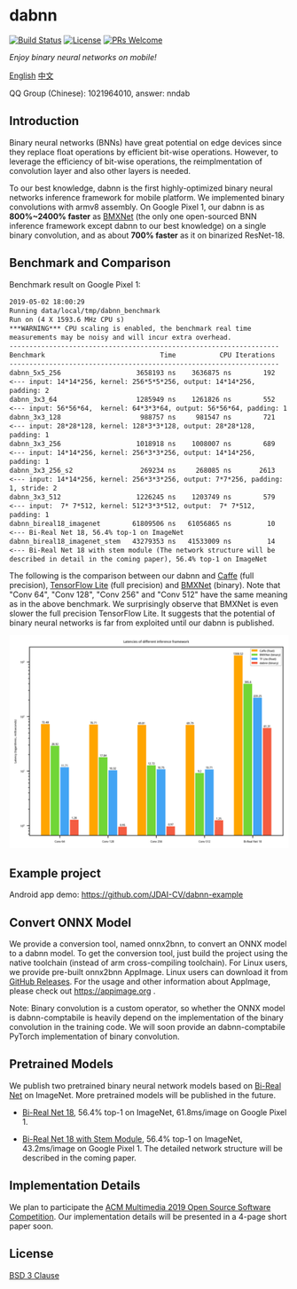 # dabnn

[![Build Status](https://dev.azure.com/daquexian/dabnn/_apis/build/status/Android%20Build%20%26%20Test?branchName=master)](https://dev.azure.com/daquexian/dabnn/_build/latest?definitionId=2&branchName=master)
[![License](https://img.shields.io/badge/license-BSD--3--Clause-blue.svg)](LICENSE) 
[![PRs Welcome](https://img.shields.io/badge/PRs-welcome-brightgreen.svg)](https://github.com/JDAI-CV/dabnn/pulls)

*Enjoy binary neural networks on mobile!*

[English](README.md) [中文](README_CN.md)

QQ Group (Chinese): 1021964010, answer: nndab

## Introduction

Binary neural networks (BNNs) have great potential on edge devices since they replace float operations by efficient bit-wise operations. However, to leverage the efficiency of bit-wise operations, the reimplmentation of convolution layer and also other layers is needed. 

To our best knowledge, dabnn is the first highly-optimized binary neural networks inference framework for mobile platform. We implemented binary convolutions with armv8 assembly. On Google Pixel 1, our dabnn is as **800%~2400% faster** as [BMXNet](https://github.com/hpi-xnor/BMXNet) (the only one open-sourced BNN inference framework except dabnn to our best knowledge) on a single binary convolution, and as about **700% faster** as it on binarized ResNet-18.

## Benchmark and Comparison

Benchmark result on Google Pixel 1:

```
2019-05-02 18:00:29
Running data/local/tmp/dabnn_benchmark
Run on (4 X 1593.6 MHz CPU s)
***WARNING*** CPU scaling is enabled, the benchmark real time measurements may be noisy and will incur extra overhead.
--------------------------------------------------------------------
Benchmark                             Time           CPU Iterations
--------------------------------------------------------------------
dabnn_5x5_256                   3658193 ns    3636875 ns        192     <--- input: 14*14*256, kernel: 256*5*5*256, output: 14*14*256, padding: 2
dabnn_3x3_64                    1285949 ns    1261826 ns        552     <--- input: 56*56*64,  kernel: 64*3*3*64, output: 56*56*64, padding: 1
dabnn_3x3_128                    988757 ns     981547 ns        721     <--- input: 28*28*128, kernel: 128*3*3*128, output: 28*28*128, padding: 1
dabnn_3x3_256                   1018918 ns    1008007 ns        689     <--- input: 14*14*256, kernel: 256*3*3*256, output: 14*14*256, padding: 1
dabnn_3x3_256_s2                 269234 ns     268085 ns       2613     <--- input: 14*14*256, kernel: 256*3*3*256, output: 7*7*256, padding: 1, stride: 2
dabnn_3x3_512                   1226245 ns    1203749 ns        579     <--- input:  7* 7*512, kernel: 512*3*3*512, output:  7* 7*512, padding: 1
dabnn_bireal18_imagenet        61809506 ns   61056865 ns         10     <--- Bi-Real Net 18, 56.4% top-1 on ImageNet
dabnn_bireal18_imagenet_stem   43279353 ns   41533009 ns         14     <--- Bi-Real Net 18 with stem module (The network structure will be described in detail in the coming paper), 56.4% top-1 on ImageNet
```

The following is the comparison between our dabnn and [Caffe](http://caffe.berkeleyvision.org) (full precision), [TensorFlow Lite](https://www.tensorflow.org/lite) (full precision) and [BMXNet](https://github.com/hpi-xnor/BMXNet) (binary). Note that "Conv 64", "Conv 128", "Conv 256" and "Conv 512" have the same meaning as in the above benchmark. We surprisingly observe that BMXNet is even slower the full precision TensorFlow Lite. It suggests that the potential of binary neural networks is far from exploited until our dabnn is published.

![Comparison](images/comparison_en.png)

## Example project

Android app demo: https://github.com/JDAI-CV/dabnn-example

## Convert ONNX Model

We provide a conversion tool, named onnx2bnn, to convert an ONNX model to a dabnn model. To get the conversion tool, just build the project using the native toolchain (instead of arm cross-compiling toolchain). For Linux users, we provide pre-built onnx2bnn AppImage. Linux users can download it from [GitHub Releases](https://github.com/JDAI-CV/dabnn/releases). For the usage and other information about AppImage, please check out https://appimage.org .

Note: Binary convolution is a custom operator, so whether the ONNX model is dabnn-comptabile is heavily depend on the implementation of the binary convolution in the training code. We will soon provide an dabnn-comptabile PyTorch implementation of binary convolution.

## Pretrained Models

We publish two pretrained binary neural network models based on [Bi-Real Net](https://arxiv.org/abs/1808.00278) on ImageNet. More pretrained models will be published in the future.

* [Bi-Real Net 18](https://drive.google.com/uc?export=download&id=1Oau5CtFR9nWXmlBBU47Jg5ypMiIEMtvo), 56.4% top-1 on ImageNet, 61.8ms/image on Google Pixel 1.

* [Bi-Real Net 18 with Stem Module](https://drive.google.com/uc?export=download&id=1ArsirMdbtJ9lvHSjc1hkQ7dIXDKh-D1t), 56.4% top-1 on ImageNet, 43.2ms/image on Google Pixel 1. The detailed network structure will be described in the coming paper.

## Implementation Details

We plan to participate the [ACM Multimedia 2019 Open Source Software Competition](https://www.acmmm.org/2019/call-for-open-source-software-competition/). Our implementation details will be presented in a 4-page short paper soon.

## License

[BSD 3 Clause](LICENSE)
